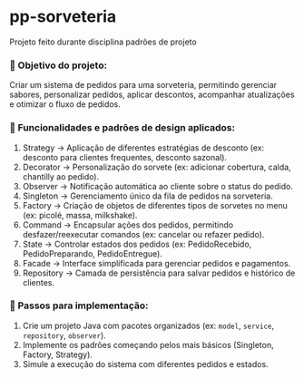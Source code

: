 # pp-sorveteria
Projeto feito durante disciplina padrões de projeto 

### 🎯 Objetivo do projeto:  
Criar um sistema de pedidos para uma sorveteria, permitindo gerenciar sabores, personalizar pedidos, aplicar descontos, acompanhar atualizações e otimizar o fluxo de pedidos.

### 🔹 Funcionalidades e padrões de design aplicados:
1. Strategy → Aplicação de diferentes estratégias de desconto (ex: desconto para clientes frequentes, desconto sazonal).  
2. Decorator → Personalização do sorvete (ex: adicionar cobertura, calda, chantilly ao pedido).  
3. Observer → Notificação automática ao cliente sobre o status do pedido.  
4. Singleton → Gerenciamento único da fila de pedidos na sorveteria.  
5. Factory → Criação de objetos de diferentes tipos de sorvetes no menu (ex: picolé, massa, milkshake).  
6. Command → Encapsular ações dos pedidos, permitindo desfazer/reexecutar comandos (ex: cancelar ou refazer pedido).  
7. State → Controlar estados dos pedidos (ex: PedidoRecebido, PedidoPreparando, PedidoEntregue).  
8. Facade → Interface simplificada para gerenciar pedidos e pagamentos.  
9. Repository → Camada de persistência para salvar pedidos e histórico de clientes.  

### 🚀 Passos para implementação:
1. Crie um projeto Java com pacotes organizados (ex: `model`, `service`, `repository`, `observer`).  
2. Implemente os padrões começando pelos mais básicos (Singleton, Factory, Strategy).  
3. Simule a execução do sistema com diferentes pedidos e estados.
